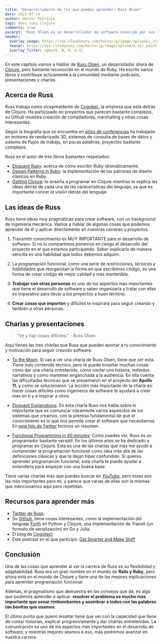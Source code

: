 ```yaml
---
title: "Desarrolladores de los que puedes aprender: Russ Olsen"
date: 2021-07-14
author: Héctor Patricio
tags: devs ruby clojure
comments: true
excerpt: "Russ Olsen es un desarrollador de software conocido por sus libros sobre Ruby y Clojure y por las excelentes charlas que da. Veamos algunas de sus ideas y lo que podemos aprender de él."
header:
  overlay_image: https://res.cloudinary.com/hectorip/image/upload/c_scale,e_oil_paint:13,w_1280/v1626300098/60da357436deba0fd63a4689_ch2-getting-started-with-ruby_yrghl0.jpg
  teaser: https://res.cloudinary.com/hectorip/image/upload/e_oil_paint:0,w_300/v1626237333/slideslive_russ-olsen_explain-it_mejk2s.jpg
  overlay_filter: rgba(0, 0, 0, 0.5)
---
```


En este capítulo vamos a Hablar de [Russ Olsen](http://russolsen.com/), un desarrollador ahora de [Clojure](https://clojure.org/), pero bastante reconocido en el mundo de Ruby. Ha escrito varios libros y contribuye activamente a la comunidad mediante podcasts, presentaciones y charlas.

## Acerca de Russ

Russ trabaja como vicepresidente de [Cognitec](https://www.cognitect.com/), la empresa que está detrás de Clojure. Ha participado en proyectos que parecen bastante complejos, su Github muestra creación de compiladores, marshalling y otras cosas interesantes.

Según la biografía que se encuentra en [sitios de conferencias](https://gotocon.com/berlin-2015/speaker/Russ+Olsen) ha trabajado en motores de renderizado 3D, sistemas de consulta de bases de datos y sistema de flujos de trabajo, en pocas palabras, proyectos bastante complejos.

Russ es el autor de tres libros bastantes respetados:

- [Eloquent Ruby](https://www.amazon.com/Eloquent-Ruby-Addison-Wesley-Professional/dp/0321584104): acerca de cómo escribir Ruby idiomáticamente.
- [Design Patterns in Ruby](https://www.amazon.com/gp/product/B004YW6M6G/ref=dbs_a_def_rwt_hsch_vapi_tkin_p1_i2): la implementación de los patrones de diseño clásicos en Ruby.
- [Getting Clojure](https://pragprog.com/titles/roclojure/getting-clojure/): te enseña a programar en Clojure mientras te explica las ideas detrás de cada una de las caracerísticas del lenguaje, ya que es importante concer _la visión_ detrás del lenguaje.

## Las ideas de Russ

Russ tiene ideas muy pragmáticas para crear software, con un background de ingeniería mecánica. Vamos a hablar de algunas cosas que podemos aprender de él y aplicar directamente en nuestras carreras y proyectos.

1. Transmitir conocimiento es MUY IMPORTANTE para el desarrollo de software. Si no lo compartimos ponemos en riesgo el desarrollo del proyecto en el que estamos participando. Saber explicarlo de manera sencilla es una habilidad que todos debemos adquirir.

2. La programación funcional, como una serie de _restricciones, técnicas y habilidades_ que reorganizan la forma en que escribimos código, es una forma de crear código de mejor calidad y más mantenible.

3. **Trabajar con otras personas** es uno de los aspectos más importantes que tiene el desarrollo de software y saber organizarla y tratar con ellas es imperativo para llevar a los proyectos a buen término.

4. **Crear cosas que importen** y difíciles te inspirará para seguir creando y también a otras personas.

## Charlas y presentaciones

> "Ve y haz cosas difíciles." - Russ Olsen

Aquí tienes las tres charlas que Russ que pueden aportar a tu conocimiento y motivación para seguir creando software:

- [To the Moon](https://www.youtube.com/watch?v=l3XwpSKqNZw). Si vas a ver una charla de Russ Olsen, tiene que ser esta. Tiene nulo contenido técnico, pero te puede enseñar muchas cosas: cómo dar una charla entretenida, cómo contar una historia, métodos narrativos y cómo mantener enganchada a la audiencia. En ella cuenta las dificultades técnicas que se presentaron en el proyecto del **Apollo 11**, y como se solucionaron. La lección más importante de la charla es: hacer cosas difíciles como ingenieros de software te ayudará a creer más en ti y a inspirar a otros.

- [Eloquent Explanations](https://www.youtube.com/watch?v=80EE4mZmp3A): En esta charla Russ nos habla sobre lo importante que es comunicar claramente varios aspeectos de los sistemas que creamos, con la premisa fundamental de que el conocimiento es lo que nos permite crear el software que necesitamos. En [este hilo de Twitter](https://twitter.com/HectorIP/status/1414096122306498560) hicimos un resumen.

- [Functional Programming in 40 minutes](https://www.youtube.com/watch?v=0if71HOyVjY): Como puedes ver, Russ es un programador bastante versátil. En los últimos años se ha dedicado a programar en Clojure. Esta es una de las charlas que más me ayudó a comprender la programación funcional como idea más allá de las definiciones clásicas y que te dejan híper confundido. Si quieres aprender programación funcional, esta charla te puede ayudar a entenderla para empezar con una buena base.

Tiene varias charlas más que puedes buscar en [YouTube](https://www.youtube.com/results?search_query=russ+olsen), pero estas son las más importantes para mi, y parece que varias de ellas son la mismas que mencionamos aquí pero repetidas.

## Recursos para aprender más

- [Twitter de Russ](https://twitter.com/russolsen).
- Su [Github](https://github.com/russolsen/), tiene cosas interesantes, como la implementación del lenguaje [Forth](https://hackaday.com/2017/01/27/forth-the-hackers-language/) en Python y Clojure, una implementación de Transit (un formato de serialización) en Go y Julia.
- El blog de [Cognitect](https://www.cognitect.com/blog/)
- Este podcast en el que participó: [Get Smarter and Make Stuff](https://www.youtube.com/watch?v=gcs1t91X5LA)

## Conclusión

Una de las cosas que aprender al ver la carrera de Russ es su flexibilidad y adaptabilidad. Russ era un gran nombre en el mundo de **Rails y Ruby**, pero ahora está en el mundo de Clojure y tiene una de las mejores explicaciones para aprender programación funcional.

Además, el pragmatismo que demuestra en los consejos que da, es algo que podemos aprender a aplicar: **resolver el problema es mucho más importante que sonar rimbombantes y asombrar a todos con las palabras tan bonitas que usamos**.

El último punto que quiero resaltar tiene que ver con la capacidad que tiene de contar historias, explicar progresivamente y dar charlas entretenidas. La comunicación es uno de los aspectos más importantes en el desarrollo de software, y mientras mejores seamos e eso, más podremos avanzar en nuestra carrera.

